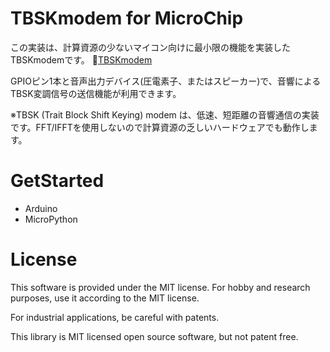 # TBSKmodem for MicroChip

この実装は、計算資源の少ないマイコン向けに最小限の機能を実装したTBSKmodemです。
🐓[TBSKmodem](https://github.com/nyatla/TBSKmodem/)


GPIOピン1本と音声出力デバイス(圧電素子、またはスピーカー)で、音響によるTBSK変調信号の送信機能が利用できます。



※TBSK (Trait Block Shift Keying) modem は、低速、短距離の音響通信の実装です。FFT/IFFTを使用しないので計算資源の乏しいハードウェアでも動作します。



# GetStarted

- Arduino
- MicroPython



# License

This software is provided under the MIT license. For hobby and research purposes, use it according to the MIT license.

For industrial applications, be careful with patents.

This library is MIT licensed open source software, but not patent free.




